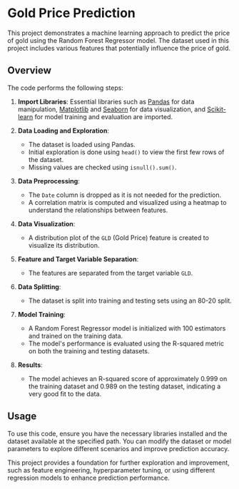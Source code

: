 # Gold Price Prediction

This project demonstrates a machine learning approach to predict the price of gold using the Random Forest Regressor model. The dataset used in this project includes various features that potentially influence the price of gold.

## Overview

The code performs the following steps:

1. **Import Libraries**: Essential libraries such as [Pandas](https://pandas.pydata.org/) for data manipulation, [Matplotlib](https://matplotlib.org/) and [Seaborn](https://seaborn.pydata.org/) for data visualization, and [Scikit-learn](https://scikit-learn.org/stable/) for model training and evaluation are imported.

2. **Data Loading and Exploration**:
   - The dataset is loaded using Pandas.
   - Initial exploration is done using `head()` to view the first few rows of the dataset.
   - Missing values are checked using `isnull().sum()`.

3. **Data Preprocessing**:
   - The `Date` column is dropped as it is not needed for the prediction.
   - A correlation matrix is computed and visualized using a heatmap to understand the relationships between features.

4. **Data Visualization**:
   - A distribution plot of the `GLD` (Gold Price) feature is created to visualize its distribution.

5. **Feature and Target Variable Separation**:
   - The features are separated from the target variable `GLD`.

6. **Data Splitting**:
   - The dataset is split into training and testing sets using an 80-20 split.

7. **Model Training**:
   - A Random Forest Regressor model is initialized with 100 estimators and trained on the training data.
   - The model's performance is evaluated using the R-squared metric on both the training and testing datasets.

8. **Results**:
   - The model achieves an R-squared score of approximately 0.999 on the training dataset and 0.989 on the testing dataset, indicating a very good fit to the data.

## Usage

To use this code, ensure you have the necessary libraries installed and the dataset available at the specified path. You can modify the dataset or model parameters to explore different scenarios and improve prediction accuracy.

This project provides a foundation for further exploration and improvement, such as feature engineering, hyperparameter tuning, or using different regression models to enhance prediction performance.
